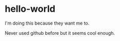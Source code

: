# hello-world
I'm doing this because they want me to.

Never used github before but it seems cool enough.
